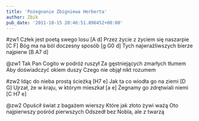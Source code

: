 ```yaml
---
title: 'Pożegnanie Zbigniewa Herberta'
author: Zbik
pub_date: '2011-10-15 20:46:51.896452+00:00'
---
```


#zw1
Człek jest poetą swego losu [A d]
Przez życie z życiem się naszarpie [C F]
Bóg ma na ból doczesny sposób [g G0 d]
Tych najwrażliwszych bierze najpierw [B A7 d]

@zw1
Tak Pan Cogito w podróż ruszył
Za gęstniejących zmarłych tłumem
Aby doświadczyć okiem duszy
Czego nie objął nikt rozumem

#zw2
Idąc do nieba prostą ścieżką [H7 e]
Jak ta co wiodła go na ziemi [D G]
Ujrzał, że w kraju, w którym mieszkał [a e]
Żegnamy go zdrętwiali niemi [C H7 e]

@zw2
Opuścił świat z bagażem wierszy
Które jak złoto żywi ważą
Oto najpierwszy pośród pierwszych
Odszedł bez Nobla, ale z twarzą